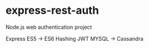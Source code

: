# express-rest-auth
Node.js web authentication project

Express ES5 -> ES6
Hashing
JWT
MYSQL -> Cassandra
